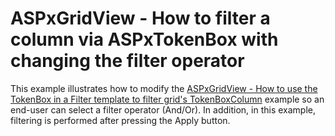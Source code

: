 # ASPxGridView - How to filter a column via ASPxTokenBox with changing the filter operator


<p>This example illustrates how to modify the <a href="https://www.devexpress.com/Support/Center/p/T161176">ASPxGridView - How to use the TokenBox in a Filter template to filter grid's TokenBoxColumn</a> example so an end-user can select a filter operator (And/Or). In addition, in this example, filtering is performed after pressing the Apply button.   </p>

<br/>


